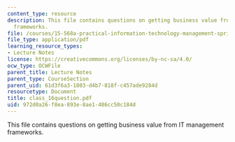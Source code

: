 ```yaml
---
content_type: resource
description: This file contains questions on getting business value from IT management
  frameworks.
file: /courses/15-568a-practical-information-technology-management-spring-2005/972d0a26f8ea893e8ae1486cc50c184d_class_16question.pdf
file_type: application/pdf
learning_resource_types:
- Lecture Notes
license: https://creativecommons.org/licenses/by-nc-sa/4.0/
ocw_type: OCWFile
parent_title: Lecture Notes
parent_type: CourseSection
parent_uid: 61d3f6a3-1803-d4b7-818f-c457ade9284d
resourcetype: Document
title: class_16question.pdf
uid: 972d0a26-f8ea-893e-8ae1-486cc50c184d
---
```

This file contains questions on getting business value from IT management frameworks.